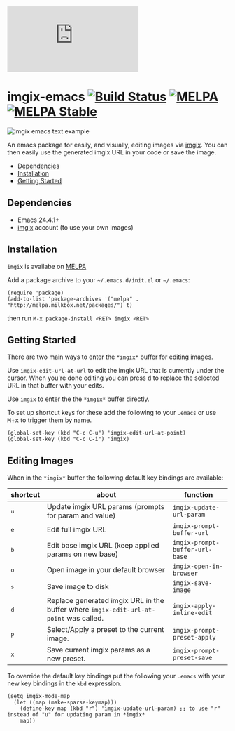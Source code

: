 ![imgix logo](https://assets.imgix.net/imgix-logo-web-2014.pdf?page=2&fm=png&w=200&h=200)

imgix-emacs [![Build Status](https://travis-ci.org/imgix/imgix-emacs.svg?branch=master)](https://travis-ci.org/imgix/imgix-emacs) [![MELPA](http://melpa.org/packages/imgix-badge.svg)](http://melpa.org/#/imgix) [![MELPA Stable](http://stable.melpa.org/packages/imgix-badge.svg)](http://stable.melpa.org/#/imgix)
===========

![imgix emacs text example](https://jackangers.imgix.net/imgix_emacs_txt_example.gif)

An emacs package for easily, and visually, editing images via [imgix](http://www.imgix.com). You can then easily use the generated imgix URL in your code or save the image.


* [Dependencies](#dependencies)
* [Installation](#install)
* [Getting Started](#getting-started)

<a name="dependencies"></a>
Dependencies
------------
* Emacs 24.4.1+
* [imgix](http://www.imgix.com) account (to use your own images)

<a name="install"></a>
Installation
------------

`imgix` is availabe on [MELPA](http://melpa.milkbox.net/)

Add a package archive to your `~/.emacs.d/init.el` or `~/.emacs`:

    (require 'package)
    (add-to-list 'package-archives '("melpa" . "http://melpa.milkbox.net/packages/") t)

then run `M-x package-install <RET> imgix <RET>`


<a name="getting-started"></a>
Getting Started
---------------

There are two main ways to enter the `*imgix*` buffer for editing images.

Use `imgix-edit-url-at-url` to edit the imgix URL that is currently under the cursor. When you're done editing you can press <kbd>d</kbd> to replace the selected URL in that buffer with your edits.

Use `imgix` to enter the the `*imgix*` buffer directly.

To set up shortcut keys for these add the following to your `.emacs` or use <kbd>M</kbd>+<kbd>x</kbd> to trigger them by name.

    (global-set-key (kbd "C-c C-u") 'imgix-edit-url-at-point)
    (global-set-key (kbd "C-c C-i") 'imgix)


Editing Images
--------------
When in the `*imgix*` buffer the following default key bindings are available:

| shortcut   | about  | function  |
|---|---|---|
| <kbd>u</kbd>  | Update imgix URL params (prompts for param and value)  | `imgix-update-url-param`  |
| <kbd>e</kbd>  | Edit full imgix URL   | `imgix-prompt-buffer-url`  |
| <kbd>b</kbd>  | Edit base imgix URL (keep applied params on new base)  | `imgix-prompt-buffer-url-base`  |
| <kbd>o</kbd>  | Open image in your default browser   | `imgix-open-in-browser`  |
| <kbd>s</kbd>  | Save image to disk   | `imgix-save-image`  |
| <kbd>d</kbd>  | Replace generated imgix URL in the buffer where `imgix-edit-url-at-point` was called.  | `imgix-apply-inline-edit`  |
| <kbd>p</kbd>  | Select/Apply a preset to the current image.  | `imgix-prompt-preset-apply`  |
| <kbd>x</kbd>  | Save current imgix params as a new preset.  | `imgix-prompt-preset-save`  |


To override the default key bindings put the following your `.emacs` with your new key bindings in the `kbd` expression.

    (setq imgix-mode-map
      (let ((map (make-sparse-keymap)))
        (define-key map (kbd "r") 'imgix-update-url-param) ;; to use "r" instead of "u" for updating param in *imgix*
        map))
